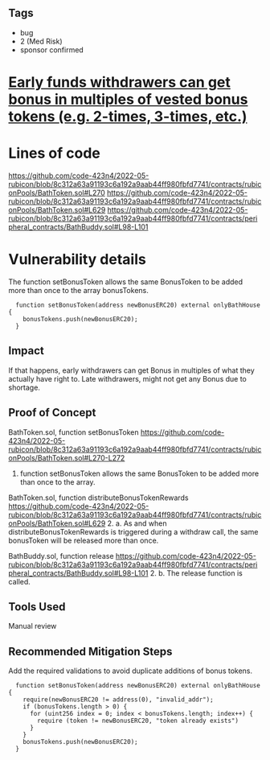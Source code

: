 ## Tags

- bug
- 2 (Med Risk)
- sponsor confirmed

# [Early funds withdrawers can get bonus in multiples of vested bonus tokens (e.g. 2-times, 3-times, etc.)](https://github.com/code-423n4/2022-05-rubicon-findings/issues/450) 

# Lines of code

https://github.com/code-423n4/2022-05-rubicon/blob/8c312a63a91193c6a192a9aab44ff980fbfd7741/contracts/rubiconPools/BathToken.sol#L270
https://github.com/code-423n4/2022-05-rubicon/blob/8c312a63a91193c6a192a9aab44ff980fbfd7741/contracts/rubiconPools/BathToken.sol#L629
https://github.com/code-423n4/2022-05-rubicon/blob/8c312a63a91193c6a192a9aab44ff980fbfd7741/contracts/peripheral_contracts/BathBuddy.sol#L98-L101


# Vulnerability details


The function setBonusToken allows the same BonusToken to be added more than once to the array bonusTokens. 
```
  function setBonusToken(address newBonusERC20) external onlyBathHouse {
    bonusTokens.push(newBonusERC20);
  }
```

## Impact
If that happens, early withdrawers can get Bonus in multiples of what they actually have right to. Late withdrawers, might not get any Bonus due to shortage.

## Proof of Concept
BathToken.sol, function setBonusToken
https://github.com/code-423n4/2022-05-rubicon/blob/8c312a63a91193c6a192a9aab44ff980fbfd7741/contracts/rubiconPools/BathToken.sol#L270-L272
1. function setBonusToken allows the same BonusToken to be added more than once to the array.

BathToken.sol, function distributeBonusTokenRewards
https://github.com/code-423n4/2022-05-rubicon/blob/8c312a63a91193c6a192a9aab44ff980fbfd7741/contracts/rubiconPools/BathToken.sol#L629
2. a. As and when distributeBonusTokenRewards is triggered during a withdraw call, the same bonusToken will be released more than once.

BathBuddy.sol, function release
https://github.com/code-423n4/2022-05-rubicon/blob/8c312a63a91193c6a192a9aab44ff980fbfd7741/contracts/peripheral_contracts/BathBuddy.sol#L98-L101
2. b. The release function is called.

## Tools Used
Manual review

## Recommended Mitigation Steps
  Add the required validations to avoid duplicate additions of bonus tokens.

```
  function setBonusToken(address newBonusERC20) external onlyBathHouse {
    require(newBonusERC20 != address(0), "invalid_addr");
    if (bonusTokens.length > 0) {
      for (uint256 index = 0; index < bonusTokens.length; index++) {
        require (token != newBonusERC20, "token already exists")
      }
    }
    bonusTokens.push(newBonusERC20);
  }
```



